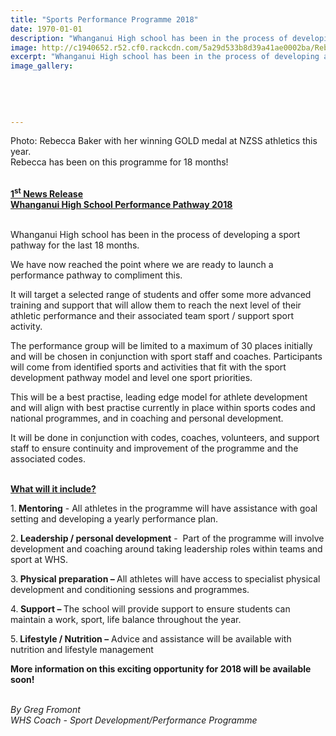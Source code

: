 ```yaml
---
title: "Sports Performance Programme 2018"
date: 1970-01-01
description: "Whanganui High school has been in the process of developing a sport pathway for the last 18 months..."
image: http://c1940652.r52.cf0.rackcdn.com/5a29d533b8d39a41ae0002ba/Rebecca-Baker-GOLD-croppedmedal-by-herself-Dec-2017.jpg
excerpt: "Whanganui High school has been in the process of developing a sport pathway for the last 18 months."
image_gallery:
    
    
    
    
    
---
```


<p>Photo: Rebecca Baker with her winning GOLD medal at NZSS athletics this year.<br />Rebecca has been on this programme for 18 months!<br />&nbsp;</p>
<p><strong><span style="text-decoration: underline;">1<sup>st</sup> News Release<br /></span></strong><strong><span style="text-decoration: underline;">Whanganui High School Performance Pathway 2018<br /></span></strong><strong>&nbsp;</strong></p>
<p>Whanganui High school has been in the process of developing a sport pathway for the last 18 months.</p>
<p>We have now reached the point where we are ready to launch a performance pathway to compliment this.</p>
<p>It will target a selected range of students and offer some more advanced training and support that will allow them to reach the next level of their athletic performance and their associated team sport / support sport activity.&nbsp;</p>
<p>The performance group will be limited to a maximum of 30 places initially and will be chosen in conjunction with sport staff and coaches. Participants will come from identified sports and activities that fit with the sport development pathway model and level one sport priorities.&nbsp;</p>
<p>This will be a best practise, leading edge model for athlete development and will align with best practise currently in place within sports codes and national programmes, and in coaching and personal development.&nbsp;</p>
<p>It will be done in conjunction with codes, coaches, volunteers, and support staff to ensure continuity and improvement of the programme and the associated codes.<br /><br /></p>
<p><strong><span style="text-decoration: underline;">What will it include?</span></strong></p>
<p>1.<strong>&nbsp;Mentoring</strong>&nbsp;- All athletes in the programme will have assistance with goal setting and developing a yearly performance plan.</p>
<p>2.<strong>&nbsp;Leadership / personal development</strong>&nbsp;- &nbsp;Part of the programme will involve development and coaching around taking leadership roles within teams and sport at WHS.</p>
<p>3.<strong>&nbsp;Physical preparation &ndash;&nbsp;</strong>All athletes will have access to<strong>&nbsp;</strong>specialist physical development and conditioning sessions and programmes.</p>
<p>4.<strong>&nbsp;Support &ndash;&nbsp;</strong>The school will provide support to ensure students can maintain a work, sport, life balance throughout the year.</p>
<p>5.<strong>&nbsp;Lifestyle / Nutrition &ndash;</strong>&nbsp;Advice and assistance will be available with nutrition and lifestyle management</p>
<p><strong>More information on this exciting opportunity for 2018 will be available soon!</strong></p>
<p><strong><em><br /></em></strong><em>By Greg Fromont</em><em><br /> WHS Coach - Sport Development/Performance Programme</em></p>

